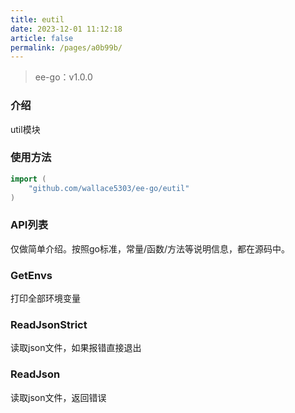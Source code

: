```yaml
---
title: eutil
date: 2023-12-01 11:12:18
article: false
permalink: /pages/a0b99b/
---
```


> ee-go：v1.0.0

###  介绍
util模块

###  使用方法
```go
import (
	"github.com/wallace5303/ee-go/eutil"
)
```

###  API列表
仅做简单介绍。按照go标准，常量/函数/方法等说明信息，都在源码中。

###  GetEnvs
打印全部环境变量

###  ReadJsonStrict
读取json文件，如果报错直接退出

###  ReadJson
读取json文件，返回错误